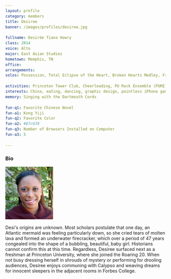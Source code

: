 ```yaml
---
layout: profile
category: members
title: Desiree
banner: /images/profiles/desiree.jpg

fullname: Desirée Tiana Howry
class: 2014
voice: Alto
major: East Asian Studies
hometown: Memphis, TN
office:
arrangements: 
solos: Possession, Total Eclipse of the Heart, Broken Hearts Medley, Freedom

activities: Princeton Tower Club, Cheerleading, PU Rock Ensemble (PURE)
interests: China, eating, dancing, graphic design, pointless iPhone games, wasting my life on Reddit
memory: Singing with the Dartmouth Cords

fun-q1: Favorite Chinese Novel
fun-a1: Kong Yiji
fun-q2: Favorite Color
fun-a2: #87c639
fun-q3: Number of Browsers Installed on Computer
fun-a3: 5

---
```


### Bio

![Desiree](/images/members/current/desiree.jpg)

Desi's origins are unknown. Most scholars postulate that one day, an
Atlantic mermaid was feeling particularly down, so she cried tears of
molten lava and formed an underwater firecracker, which over a period
of 47 years congealed into the shape of a bubbling, beautiful, baby
girl. Historians cannot confirm this at this time. Regardless, Desiree
surfaced next as a freshman at Princeton University, where she joined
the Roaring 20. When not busy dressing herself in shrouds of mystery
or performing for drooling audiences, Desiree enjoys communing with
Calypso and weaving dreams for innocent sleepers in the adjacent rooms
in Forbes College.

